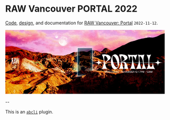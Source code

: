 # RAW Vancouver PORTAL 2022

[Code](https://github.com/kamangir/blue-sbc), [design](https://github.com/kamangir/blue-bracket), and documentation for [RAW Vancouver: Portal](https://rawartists.com/vancouver) `2022-11-12`.

[![image](./assets/images/marquee.jpg)](https://rawartists.com/vancouver)

--

This is an [`abcli`](https://github.com/kamangir/awesome-bash-cli) plugin.
